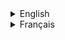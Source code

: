 <details>
<summary>English</summary>

## Overview
I am a canadian student at Franco-Cité secondary school.

#### Communication Languagues:
+ English
+ French

#### Programming Languages (in order of most comfortable to least comfortable):
<ul>
  <p><img src="https://github.com/101010101010101011010/101010101010101011010/assets/112583675/19d116ea-d3b3-4ab4-ac93-ec6cdcfb55cc" alt="Java logo" width="20" style="vertical-align:middle"/> Java</p>
  <p><img src="https://github.com/101010101010101011010/101010101010101011010/assets/112583675/1524f919-0ab7-4176-9b49-287a0f64f692)" alt="Python logo" width="20" style="vertical-align:middle"/> Python</p>
  <p><img src="https://github.com/101010101010101011010/101010101010101011010/assets/112583675/6066b943-2125-48dd-b35e-7be6ab294c5e" alt="Swift logo" width="20" style="vertical-align:middle"/> Swift</p>
  <p><img src="https://github.com/101010101010101011010/101010101010101011010/assets/112583675/cedf9f12-8575-4f8b-bb70-227f91924f1f" alt="HTML logo" width="20" style="vertical-align:middle"/> HTML/CSS/Javascript</p>
</ul>

</details>

<details>
<summary>Français</summary>

## Survol
Je suis un étudiant canadien qui quotidienne l'école secondaire Franco-Cité.

#### Languages de communication:
+ Anglais
+ Français

#### Languages de programmation (en ordre du plus comfortable au moins comfortable):
<ul>
  <p><img src="https://github.com/101010101010101011010/101010101010101011010/assets/112583675/19d116ea-d3b3-4ab4-ac93-ec6cdcfb55cc" alt="Java logo" width="20" style="vertical-align:middle"/> Java</p>
  <p><img src="https://github.com/101010101010101011010/101010101010101011010/assets/112583675/1524f919-0ab7-4176-9b49-287a0f64f692)" alt="Python logo" width="20" style="vertical-align:middle"/> Python</p>
  <p><img src="https://github.com/101010101010101011010/101010101010101011010/assets/112583675/6066b943-2125-48dd-b35e-7be6ab294c5e" alt="Swift logo" width="20" style="vertical-align:middle"/> Swift</p>
  <p><img src="https://github.com/101010101010101011010/101010101010101011010/assets/112583675/cedf9f12-8575-4f8b-bb70-227f91924f1f" alt="HTML logo" width="20" style="vertical-align:middle"/> HTML/CSS/Javascript</p>
</ul>

</details>
